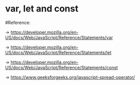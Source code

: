 # var, let and const

#Reference:

-> https://developer.mozilla.org/en-US/docs/Web/JavaScript/Reference/Statements/var

-> https://developer.mozilla.org/en-US/docs/Web/JavaScript/Reference/Statements/let

-> https://developer.mozilla.org/en-US/docs/Web/JavaScript/Reference/Statements/const

-> https://www.geeksforgeeks.org/javascript-spread-operator/
